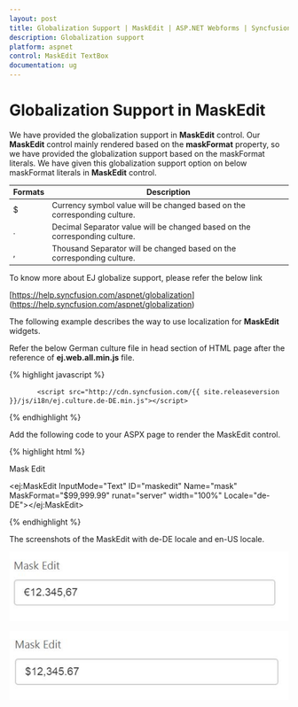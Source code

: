 ```yaml
---
layout: post
title: Globalization Support | MaskEdit | ASP.NET Webforms | Syncfusion
description: Globalization support
platform: aspnet
control: MaskEdit TextBox
documentation: ug
---
```


# Globalization Support in MaskEdit

We have provided the globalization support in **MaskEdit** control. Our **MaskEdit** control mainly rendered based on the **maskFormat** property, so we have provided the globalization support based on the maskFormat literals. We have given this globalization support option on below maskFormat literals in **MaskEdit** control. 

<table class="props">
<thead>
<tr>
<th>Formats</th>
<th class="last">Description</th>
</tr>
</thead>
<tbody>
<tr>
<td class="formats">
$</td>
<td class="description">Currency symbol value will be changed based on the corresponding culture.</td>
</tr>
<tr>
<td class="formats">
.</td>
<td class="description">Decimal Separator value will be changed based on the corresponding culture.</td>
</tr>
<tr>
<td class="formats">
,</td>
<td class="description">Thousand Separator will be changed based on the corresponding culture.</td>
</tr>
</tbody>
</table>

To know more about EJ globalize support, please refer the below link

[https://help.syncfusion.com/aspnet/globalization] (https://help.syncfusion.com/aspnet/globalization)

The following example describes the way to use localization for **MaskEdit** widgets.

Refer the below German culture file in head section of HTML page after the reference of **ej.web.all.min.js** file.

 {% highlight javascript %}
   
           <script src="http://cdn.syncfusion.com/{{ site.releaseversion }}/js/i18n/ej.culture.de-DE.min.js"></script>
                
 {% endhighlight %}

Add the following code to your ASPX page to render the MaskEdit control.

{% highlight html %}

<label for="mask">Mask Edit</label>

<ej:MaskEdit InputMode="Text" ID="maskedit" Name="mask" MaskFormat="$99,999.99" runat="server" width="100%" Locale="de-DE"></ej:MaskEdit>

{% endhighlight %}

The screenshots of the MaskEdit with de-DE locale and en-US locale.

![](Globalization-Support_images/Globalization-Support_img1.jpg)



![](Globalization-Support_images/Globalization-Support_img2.jpg)



